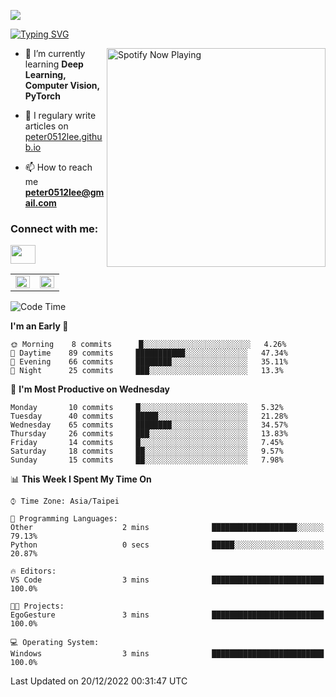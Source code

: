 ![](https://komarev.com/ghpvc/?username=peter0512lee&color=ff69b4)

[![Typing SVG](https://readme-typing-svg.herokuapp.com?color=F742BA&size=22&lines=Hi!+I'm+JYL)](https://git.io/typing-svg)

[<img src="https://spotify-now-playing.peter0512lee.vercel.app/api/spotify-playing" alt="Spotify Now Playing" width="350" align="right" />](https://open.spotify.com/user/21iyoswqgnkoe7peuesmqnhgy)

- 🌱 I’m currently learning **Deep Learning, Computer Vision, PyTorch**

- 📝 I regulary write articles on [peter0512lee.github.io](https://peter0512lee.github.io/)

- 📫 How to reach me **peter0512lee@gmail.com**

<h3 align="left">Connect with me:</h3>
<p align="left">
<a href="https://linkedin.com/in/jie-ying-li-b43a1416b" target="blank"><img align="center" src="https://raw.githubusercontent.com/rahuldkjain/github-profile-readme-generator/master/src/images/icons/Social/linked-in-alt.svg" height="30" width="40" /></a>
<!-- <a href="https://fb.com/peter0512lee" target="blank"><img align="center" src="https://raw.githubusercontent.com/rahuldkjain/github-profile-readme-generator/master/src/images/icons/Social/facebook.svg" alt="peter0512lee" height="30" width="40" /></a> -->
<!-- <a href="https://instagram.com/etiquette_ying" target="blank"><img align="center" src="https://raw.githubusercontent.com/rahuldkjain/github-profile-readme-generator/master/src/images/icons/Social/instagram.svg" alt="etiquette_ying" height="30" width="40" /></a> -->
<!-- <a href="https://medium.com/@peter0512lee" target="blank"><img align="center" src="https://raw.githubusercontent.com/rahuldkjain/github-profile-readme-generator/master/src/images/icons/Social/medium.svg" alt="@peter0512lee" height="30" width="40" /></a> -->
</p>

<table><tr><td valign="top" width="50%">

<img src="https://github-readme-stats.vercel.app/api?username=peter0512lee&hide_border=true&show_icons=true&locale=en" align="left" style="width: 100%" />

</td><td valign="top" width="50%">

<img src="https://github-readme-stats.vercel.app/api/top-langs?username=peter0512lee&hide_border=true&show_icons=true&locale=en&layout=compact" align="left" style="width: 100%" />

</td></tr></table>  

<!--START_SECTION:waka-->
![Code Time](http://img.shields.io/badge/Code%20Time-927%20hrs%205%20mins-blue)

**I'm an Early 🐤** 

```text
🌞 Morning    8 commits      █░░░░░░░░░░░░░░░░░░░░░░░░   4.26% 
🌆 Daytime    89 commits     ███████████░░░░░░░░░░░░░░   47.34% 
🌃 Evening    66 commits     ████████░░░░░░░░░░░░░░░░░   35.11% 
🌙 Night      25 commits     ███░░░░░░░░░░░░░░░░░░░░░░   13.3%

```
📅 **I'm Most Productive on Wednesday** 

```text
Monday       10 commits     █░░░░░░░░░░░░░░░░░░░░░░░░   5.32% 
Tuesday      40 commits     █████░░░░░░░░░░░░░░░░░░░░   21.28% 
Wednesday    65 commits     ████████░░░░░░░░░░░░░░░░░   34.57% 
Thursday     26 commits     ███░░░░░░░░░░░░░░░░░░░░░░   13.83% 
Friday       14 commits     █░░░░░░░░░░░░░░░░░░░░░░░░   7.45% 
Saturday     18 commits     ██░░░░░░░░░░░░░░░░░░░░░░░   9.57% 
Sunday       15 commits     ██░░░░░░░░░░░░░░░░░░░░░░░   7.98%

```


📊 **This Week I Spent My Time On** 

```text
⌚︎ Time Zone: Asia/Taipei

💬 Programming Languages: 
Other                    2 mins              ███████████████████░░░░░░   79.13% 
Python                   0 secs              █████░░░░░░░░░░░░░░░░░░░░   20.87%

🔥 Editors: 
VS Code                  3 mins              █████████████████████████   100.0%

🐱‍💻 Projects: 
EgoGesture               3 mins              █████████████████████████   100.0%

💻 Operating System: 
Windows                  3 mins              █████████████████████████   100.0%

```


 Last Updated on 20/12/2022 00:31:47 UTC
<!--END_SECTION:waka-->


<!--
**peter0512lee/peter0512lee** is a ✨ _special_ ✨ repository because its `README.md` (this file) appears on your GitHub profile.

